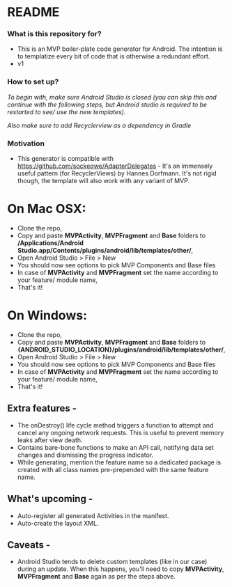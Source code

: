 # README #

### What is this repository for? ###

* This is an MVP boiler-plate code generator for Android. The intention is to templatize every bit of code that is otherwise a redundant effort.
* v1

### How to set up? ###

*To begin with, make sure Android Studio is closed (you can skip this and continue with the following steps, but Android studio is required to be restarted to see/ use the new templates).* 

*Also make sure to add Recyclerview as a dependency in Gradle*

### Motivation ###

* This generator is compatible with https://github.com/sockeqwe/AdapterDelegates - It's an immensely useful pattern (for RecyclerViews) by Hannes Dorfmann. It's not rigid though, the template will also work with any variant of MVP.

# On Mac OSX:

* Clone the repo,
* Copy and paste **MVPActivity**, **MVPFragment** and **Base** folders to **/Applications/Android Studio.app/Contents/plugins/android/lib/templates/other/**,
* Open Android Studio > File > New
* You should now see options to pick MVP Components and Base files 
* In case of **MVPActivity** and **MVPFragment** set the name according to your feature/ module name,
* That's it! 

# On Windows: 

* Clone the repo,
* Copy and paste **MVPActivity**, **MVPFragment** and **Base** folders to **{ANDROID_STUDIO_LOCATION}/plugins/android/lib/templates/other/**,
* Open Android Studio > File > New
* You should now see options to pick MVP Components and Base files 
* In case of  **MVPActivity** and **MVPFragment** set the name according to your feature/ module name,
* That's it!

## Extra features -

* The onDestroy() life cycle method triggers a function to attempt and cancel any ongoing network requests. This is useful to prevent memory leaks after view death.
* Contains bare-bone functions to make an API call, notifying data set changes and dismissing the progress indicator.
* While generating, mention the feature name so a dedicated package is created with all class names pre-prepended with the same feature name.

## What's upcoming -

* Auto-register all generated Activities in the manifest.
* Auto-create the layout XML.

## Caveats - 

* Android Studio tends to delete custom templates (like in our case) during an update. When this happens, you'll need to copy **MVPActivity**, **MVPFragment** and **Base** again as per the steps above.
